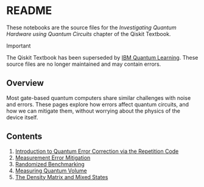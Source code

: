 # README

These notebooks are the source files for the _Investigating Quantum Hardware
using Quantum Circuits_ chapter of the Qiskit Textbook.

> [!IMPORTANT]
> The Qiskit Textbook has been superseded by [IBM Quantum
> Learning](https://learning.quantum-computing.ibm.com). These source files are
> no longer maintained and may contain errors.

## Overview

Most gate-based quantum computers share similar challenges with noise and
errors. These pages explore how errors affect quantum circuits, and how we can
mitigate them, without worrying about the physics of the device itself.

## Contents

1. [Introduction to Quantum Error Correction via the Repetition Code](./error-correction-repetition-code.ipynb)
2. [Measurement Error Mitigation](./measurement-error-mitigation.ipynb)
3. [Randomized Benchmarking](./randomized-benchmarking.ipynb)
4. [Measuring Quantum Volume](./measuring-quantum-volume.ipynb)
5. [The Density Matrix and Mixed States](./density-matrix.ipynb)
